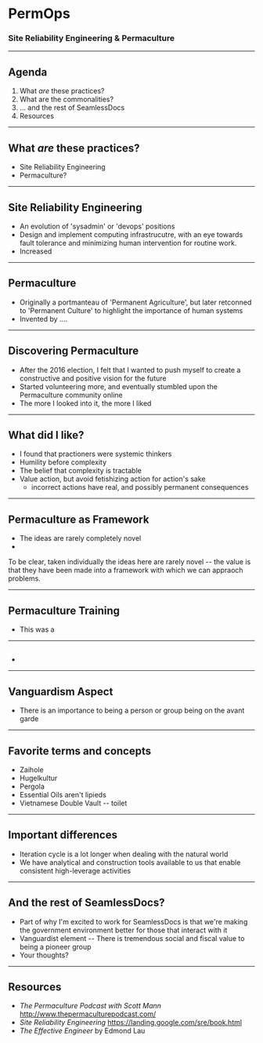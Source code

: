 # PermOps

### Site Reliability Engineering & Permaculture

---
## Agenda
1. What *are* these practices?
2. What are the commonalities?
3. ... and the rest of SeamlessDocs
4. Resources

---
## What *are* these practices?
* Site Reliability Engineering
* Permaculture?

---
## Site Reliability Engineering
* An evolution of 'sysadmin' or 'devops' positions
* Design and implement computing infrastrucutre, with an eye towards fault tolerance and minimizing human intervention for routine work.  
* Increased

---
## Permaculture
* Originally a portmanteau of 'Permanent Agriculture', but later retconned to 'Permanent Culture' to highlight the importance of human systems
* Invented by ....

---
## Discovering Permaculture
* After the 2016 election, I felt that I wanted to push myself to create a constructive and positive vision for the future
* Started volunteering more, and eventually stumbled upon the Permaculture community online
* The more I looked into it, the more I liked 

---
## What did I like?
* I found that practioners were systemic thinkers 
* Humility before complexity
* The belief that complexity is tractable
* Value action, but avoid fetishizing action for action's sake
  * incorrect actions have real, and possibly permanent consequences

---
## Permaculture as Framework

* The ideas are rarely completely novel
*  


To be clear, taken individually the ideas here are rarely novel -- the value is that they have been made into a framework with which we can appraoch problems.

---
## Permaculture Training
* This was a


---
## 

* 

---
## Vanguardism Aspect

* There is an importance to being a person or group being on the avant garde 

---
## Favorite terms and concepts

* Zaihole
* Hugelkultur
* Pergola
* Essential Oils aren't lipieds
* Vietnamese Double Vault -- toilet

---
## Important differences

* Iteration cycle is a lot longer when dealing with the natural world
* We have analytical and construction tools available to us that enable consistent high-leverage activities

---
## And the rest of SeamlessDocs?

* Part of why I'm excited to work for SeamlessDocs is that we're making the government environment better for those that interact with it
* Vanguardist element -- There is tremendous social and fiscal value to being a pioneer group
* Your thoughts?

---
## Resources
* _The Permaculture Podcast with Scott Mann_
    http://www.thepermaculturepodcast.com/
* _Site Reliability Engineering_
    https://landing.google.com/sre/book.html
* _The Effective Engineer_ by Edmond Lau